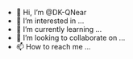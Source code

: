 - 👋 Hi, I’m @DK-QNear
- 👀 I’m interested in ...
- 🌱 I’m currently learning ...
- 💞️ I’m looking to collaborate on ...
- 📫 How to reach me ...

<!---
DK-QNear/DK-QNear is a ✨ special ✨ repository because its `README.md` (this file) appears on your GitHub profile.
You can click the Preview link to take a look at your changes.
--->
